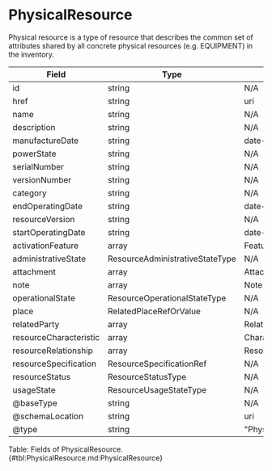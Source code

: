 <!--
    ATTENTION: This file was generated via gradle!
               Do NOT manually edit this file! Any such changes will be overwritten!
-->

# PhysicalResource

Physical resource is a type of resource that describes the common set of attributes shared by all concrete physical resources (e.g.
EQUIPMENT) in the inventory.

| Field | Type | Format | Required |
|-------|---|--------|---|
| id | string | N/A | Yes |
| href | string | uri | Yes |
| name | string | N/A | No |
| description | string | N/A | No |
| manufactureDate | string | date-time | No |
| powerState | string | N/A | No |
| serialNumber | string | N/A | No |
| versionNumber | string | N/A | No |
| category | string | N/A | No |
| endOperatingDate | string | date-time | No |
| resourceVersion | string | N/A | No |
| startOperatingDate | string | date-time | No |
| activationFeature | array | Feature | No |
| administrativeState | ResourceAdministrativeStateType | N/A | No |
| attachment | array | AttachmentOrDocumentRef | No |
| note | array | Note | No |
| operationalState | ResourceOperationalStateType | N/A | No |
| place | RelatedPlaceRefOrValue | N/A | No |
| relatedParty | array | RelatedParty | No |
| resourceCharacteristic | array | Characteristic | No |
| resourceRelationship | array | ResourceRelationship | No |
| resourceSpecification | ResourceSpecificationRef | N/A | No |
| resourceStatus | ResourceStatusType | N/A | No |
| usageState | ResourceUsageStateType | N/A | No |
| \@baseType | string | N/A | No |
| \@schemaLocation | string | uri | No |
| \@type | string | "PhysicalResource" | Yes |

Table: Fields of PhysicalResource. {#tbl:PhysicalResource.md:PhysicalResource}
